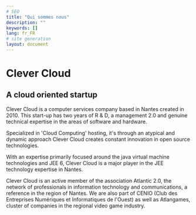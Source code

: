 ```yaml
---
# SEO
title: "Qui sommes nous"
description: ""
keywords: []
lang: fr_FR
# site generation
layout: document
---
```

# Clever Cloud 

## A cloud oriented startup

Clever Cloud is a computer services company based in Nantes created in 2010. This start-up has two years of R & D, a management 2.0 and genuine technical expertise in the areas of software and hardware.

Specialized in 'Cloud Computing' hosting, it's through an atypical and dynamic approach Clever Cloud creates constant innovation in open source technologies.  
 
With an expertise primarily focused around the java virtual machine technologies and JEE 6, Clever Cloud is a major player in the JEE technology expertise in Nantes.  

Clever Cloud is an active member of the association Atlantic 2.0, the network of professionals in information technology and communications, a reference in the region of Nantes. We are also part of CENIO (Club des Entreprises Numériques et Informatiques de l'Ouest) as well as Atlangames, cluster of companies in the regional video game industry.  